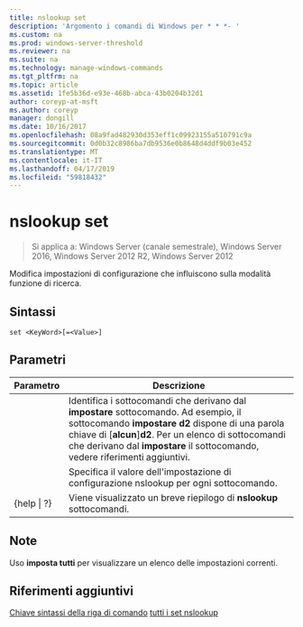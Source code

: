 ```yaml
---
title: nslookup set
description: 'Argomento i comandi di Windows per * * *- '
ms.custom: na
ms.prod: windows-server-threshold
ms.reviewer: na
ms.suite: na
ms.technology: manage-windows-commands
ms.tgt_pltfrm: na
ms.topic: article
ms.assetid: 1fe5b36d-e93e-468b-abca-43b0204b32d1
author: coreyp-at-msft
ms.author: coreyp
manager: dongill
ms.date: 10/16/2017
ms.openlocfilehash: 08a9fad482930d353eff1c09923155a510791c9a
ms.sourcegitcommit: 0d0b32c8986ba7db9536e0b8648d4ddf9b03e452
ms.translationtype: MT
ms.contentlocale: it-IT
ms.lasthandoff: 04/17/2019
ms.locfileid: "59818432"
---
```

# <a name="nslookup-set"></a>nslookup set

>Si applica a: Windows Server (canale semestrale), Windows Server 2016, Windows Server 2012 R2, Windows Server 2012

Modifica impostazioni di configurazione che influiscono sulla modalità funzione di ricerca.
## <a name="syntax"></a>Sintassi
```
set <KeyWord>[=<Value>]
```
## <a name="parameters"></a>Parametri
|Parametro|Descrizione|
|-------|--------|
|<KeyWord>|Identifica i sottocomandi che derivano dal **impostare** sottocomando. Ad esempio, il sottocomando **impostare d2** dispone di una parola chiave di [**alcun**]**d2**. Per un elenco di sottocomandi che derivano dal **impostare** il sottocomando, vedere riferimenti aggiuntivi.|
|<Value>|Specifica il valore dell'impostazione di configurazione nslookup per ogni sottocomando.|
|{help &#124; ?}|Viene visualizzato un breve riepilogo di **nslookup** sottocomandi.|
## <a name="remarks"></a>Note
Uso **imposta tutti** per visualizzare un elenco delle impostazioni correnti.
## <a name="additional-references"></a>Riferimenti aggiuntivi
[Chiave sintassi della riga di comando](command-line-syntax-key.md)
[tutti i set nslookup](nslookup-set-all.md)
